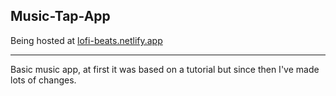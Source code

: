 ## Music-Tap-App

Being hosted at [lofi-beats.netlify.app](lofi-beats.netlify.app)<hr/>
Basic music app, at first it was based on a tutorial but since then I've made lots of changes.